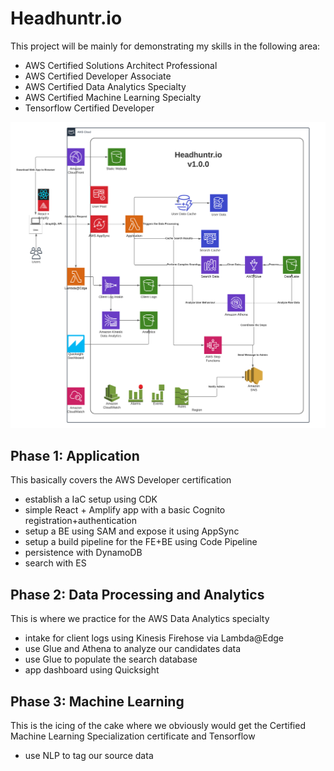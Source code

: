 # Headhuntr.io
This project will be mainly for demonstrating my skills in the following area:
- AWS Certified Solutions Architect Professional
- AWS Certified Developer Associate
- AWS Certified Data Analytics Specialty
- AWS Certified Machine Learning Specialty
- Tensorflow Certified Developer


![Architecture](images/HH2ArchitectureV1.0.png)

## Phase 1: Application
This basically covers the AWS Developer certification
- establish a IaC setup using CDK
- simple React + Amplify app with a basic Cognito registration+authentication
- setup a BE using SAM and expose it using AppSync
- setup a build pipeline for the FE+BE using Code Pipeline
- persistence with DynamoDB
- search with ES

## Phase 2: Data Processing and Analytics
This is where we practice for the AWS Data Analytics specialty
- intake for client logs using Kinesis Firehose via Lambda@Edge
- use Glue and Athena to analyze our candidates data
- use Glue to populate the search database
- app dashboard using Quicksight

## Phase 3: Machine Learning
This is the icing of the cake where we obviously would get the Certified Machine Learning Specialization certificate and Tensorflow
- use NLP to tag our source data
